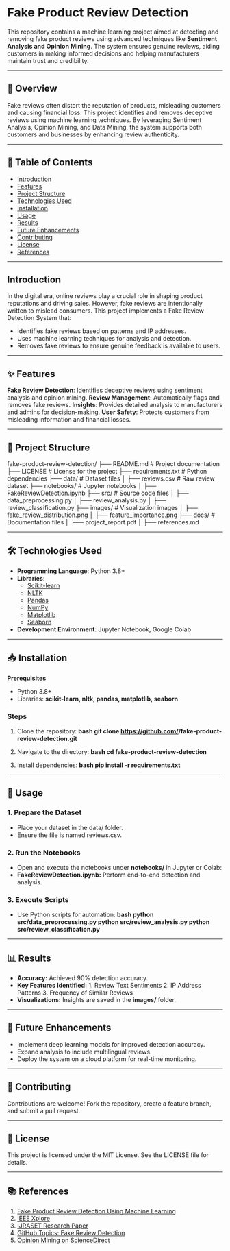 # Fake Product Review Detection
This repository contains a machine learning project aimed at detecting and removing fake product reviews using advanced techniques like **Sentiment Analysis and Opinion Mining**. The system ensures genuine reviews, aiding customers in making informed decisions and helping manufacturers maintain trust and credibility.

---

## 📖 Overview
Fake reviews often distort the reputation of products, misleading customers and causing financial loss. This project identifies and removes deceptive reviews using machine learning techniques. By leveraging Sentiment Analysis, Opinion Mining, and Data Mining, the system supports both customers and businesses by enhancing review authenticity.

---

## 📌 Table of Contents
- [Introduction](#introduction)
- [Features](#features)
- [Project Structure](#project-structure)
- [Technologies Used](#technologies-used)
- [Installation](#installation)
- [Usage](#usage)
- [Results](#results)
- [Future Enhancements](#future-enhancements)
- [Contributing](#contributing)
- [License](#license)
- [References](#references)

---

## Introduction
In the digital era, online reviews play a crucial role in shaping product reputations and driving sales. However, fake reviews are intentionally written to mislead consumers. This project implements a Fake Review Detection System that:
- Identifies fake reviews based on patterns and IP addresses.
- Uses machine learning techniques for analysis and detection.
- Removes fake reviews to ensure genuine feedback is available to users.

---

## ✨ Features

**Fake Review Detection**: Identifies deceptive reviews using sentiment analysis and opinion mining.
**Review Management**: Automatically flags and removes fake reviews.
**Insights**: Provides detailed analysis to manufacturers and admins for decision-making.
**User Safety**: Protects customers from misleading information and financial losses.

---

## 📂 Project Structure

fake-product-review-detection/
├── README.md                 # Project documentation
├── LICENSE                   # License for the project
├── requirements.txt          # Python dependencies
├── data/                     # Dataset files
│   ├── reviews.csv           # Raw review dataset
├── notebooks/                # Jupyter notebooks
│   ├── FakeReviewDetection.ipynb
├── src/                      # Source code files
│   ├── data_preprocessing.py
│   ├── review_analysis.py
│   ├── review_classification.py
├── images/                   # Visualization images
│   ├── fake_review_distribution.png
│   ├── feature_importance.png
├── docs/                     # Documentation files
│   ├── project_report.pdf
│   ├── references.md

---

## 🛠️ Technologies Used

- **Programming Language**: Python 3.8+
- **Libraries**:
    - [Scikit-learn](https://scikit-learn.org/stable/)
    - [NLTK](https://www.nltk.org/)
    - [Pandas](https://pandas.pydata.org/)
    - [NumPy](https://numpy.org/)
    - [Matplotlib](https://matplotlib.org/)
    - [Seaborn](https://seaborn.pydata.org/)
- **Development Environment**: Jupyter Notebook, Google Colab

---

## 📥 Installation
**Prerequisites**
- Python 3.8+
- Libraries: **scikit-learn, nltk, pandas, matplotlib, seaborn**

### Steps

1. Clone the repository:
**bash
      git clone https://github.com/<your-username>/fake-product-review-detection.git**

2. Navigate to the directory:
**bash
      cd fake-product-review-detection**

3. Install dependencies:
**bash
      pip install -r requirements.txt**

---

## 🚀 Usage
### 1. Prepare the Dataset
- Place your dataset in the data/ folder.
- Ensure the file is named reviews.csv.
### 2. Run the Notebooks
- Open and execute the notebooks under **notebooks/** in Jupyter or Colab:
- **FakeReviewDetection.ipynb:** Perform end-to-end detection and analysis.
### 3. Execute Scripts
- Use Python scripts for automation:
**bash
python src/data_preprocessing.py
python src/review_analysis.py
python src/review_classification.py**

---

## 📊 Results

- **Accuracy:** Achieved 90% detection accuracy.
- **Key Features Identified:**
      1. Review Text Sentiments
      2. IP Address Patterns
      3. Frequency of Similar Reviews
- **Visualizations:** Insights are saved in the **images/** folder.

---

## 🔮 Future Enhancements

- Implement deep learning models for improved detection accuracy.
- Expand analysis to include multilingual reviews.
- Deploy the system on a cloud platform for real-time monitoring.

---

## 🤝 Contributing
Contributions are welcome! Fork the repository, create a feature branch, and submit a pull request.

---

## 📝 License
This project is licensed under the MIT License. See the LICENSE file for details.

---

## 📚 References
1. [Fake Product Review Detection Using Machine Learning](https://pythongeeks.org/fake-product-review-detection-using-machine-learning/)
2. [IEEE Xplore](https://ieeexplore.ieee.org/document/6921594?arnumber=7023420)
3. [IJRASET Research Paper](https://www.ijraset.com/research-paper/fake-product-review-monitoring-system)
4. [GitHub Topics: Fake Review Detection](https://github.com/topics/fake-review-detection)
5. [Opinion Mining on ScienceDirect](https://www.sciencedirect.com/science/article/pii/S0969698921003374)
